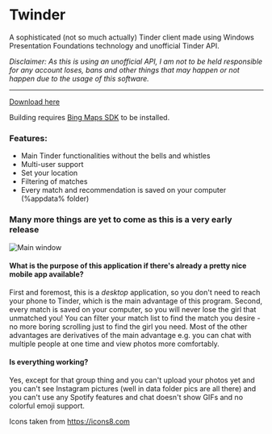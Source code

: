 # Twinder
A sophisticated (not so much actually) Tinder client made using Windows Presentation Foundations technology and unofficial Tinder API.

*Disclaimer: As this is using an unofficial API, I am not to be held responsible for any account loses, bans and other things that may happen or not happen due to the usage of this software.*

***

[Download here](https://github.com/Dainius14/twinder/releases)

Building requires [Bing Maps SDK](https://www.microsoft.com/en-us/download/details.aspx?displaylang=en&id=27165) to be installed.

### Features:
* Main Tinder functionalities without the bells and whistles
* Multi-user support
* Set your location
* Filtering of matches
* Every match and recommendation is saved on your computer (%appdata% folder)


### Many more things are yet to come as this is a very early release

![Main window](http://i.imgur.com/SCjgzcj.png)

#### What is the purpose of this application if there's already a pretty nice mobile app available?
First and foremost, this is a *desktop* application, so you don't need to reach your phone to Tinder, which is the main advantage of this program.
Second, every match is saved on your computer, so you will never lose the girl that unmatched you!
You can filter your match list to find the match you desire - no more boring scrolling just to find the girl you need.
Most of the other advantages are derivatives of the main advantage e.g. you can chat with multiple people at one time and view photos more comfortably.

#### Is everything working?
Yes, except for that group thing and you can't upload your photos yet and you can't see Instagram pictures (well in data folder pics are all there) and you can't use any Spotify features and chat doesn't show GIFs and no colorful emoji support.

Icons taken from https://icons8.com
